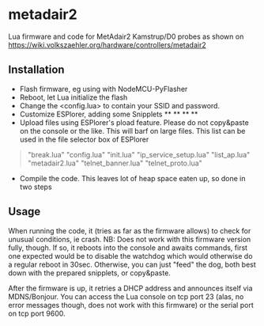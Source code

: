 # metadair2
Lua firmware and code for MetAdair2 Kamstrup/D0 probes as shown on https://wiki.volkszaehler.org/hardware/controllers/metadair2

## Installation

* Flash firmware, eg using with NodeMCU-PyFlasher
* Reboot, let Lua initialize the flash
* Change the <config.lua> to contain your SSID and password.
* Customize ESPlorer, adding some Snipplets
**
**
**
**
* Upload files using ESPlorer's pload feature. Please do not copy&paste on the console or the like. This will barf on large files.
This list can be used in the file selector box of ESPlorer
> "break.lua" "config.lua" "init.lua" "ip_service_setup.lua" "list_ap.lua" "metadair2.lua" "telnet_banner.lua" "telnet_proto.lua"
* Compile the code. This leaves lot of heap space eaten up, so done in two steps

## Usage

When running the code, it (tries as far as the firmware allows) to check for unusual conditions, ie crash. NB: Does not work with this firmware version fully, though.
If so, it reboots into the console and awaits commands, first one expected would be to disable the watchdog which would otherwise do a regular reboot in 30sec.
Otherwise, you can just "feed" the dog, both best down with the prepared snipplets, or copy&paste. 

After the firmware is up, it retries a DHCP address and announces itself via MDNS/Bonjour.
You can access the Lua console on tcp port 23 (alas, no error messages though, does not work with this firmware)
or the serial port on tcp port 9600. 


